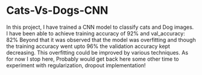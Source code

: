 # Cats-Vs-Dogs-CNN
In this project, I have trained a CNN model to classify cats and Dog images. I have been able to achieve training accuracy of 92% and val_accuracy: 82%
Beyond that it was observed that the model was overfitting and though the training accuracy went upto 96% the validation accuracy kept decreasing. 
This overfitting could be improved by various techniques. As for now I stop here, Probably would get back here some other time to experiment with regularization, dropout implementation!
